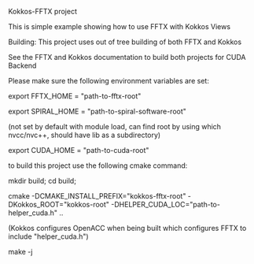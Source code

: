 Kokkos-FFTX project

This is simple example showing how to use FFTX with Kokkos Views

Building:
This project uses out of tree building of both FFTX and Kokkos

See the FFTX and Kokkos documentation to build both projects for CUDA Backend

Please make sure the following environment variables are set:

export FFTX_HOME = "path-to-fftx-root"

export SPIRAL_HOME = "path-to-spiral-software-root"

(not set by default with module load, can find root by using which nvcc/nvc++, should have lib as a subdirectory)

export CUDA_HOME = "path-to-cuda-root"

to build this project use the following cmake command:

mkdir build; cd build;

cmake -DCMAKE_INSTALL_PREFIX="kokkos-fftx-root" -DKokkos_ROOT="kokkos-root" -DHELPER_CUDA_LOC="path-to-helper_cuda.h" ..

(Kokkos configures OpenACC when being built which configures FFTX to include "helper_cuda.h")

make -j
